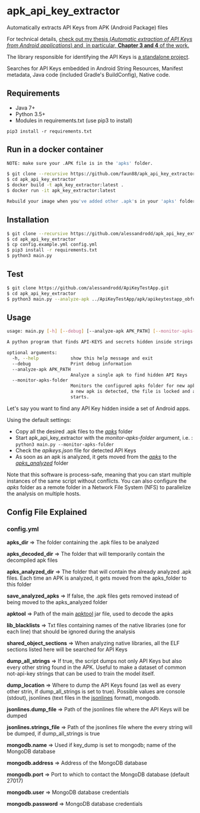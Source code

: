 # apk_api_key_extractor
Automatically extracts API Keys from APK (Android Package) files

For technical details, [check out my thesis (_Automatic extraction of API Keys from Android applications_) and, in particular, **Chapter 3 and 4** of the work.](https://goo.gl/uryZeA)

The library responsible for identifying the API Keys is [a standalone project](https://github.com/alessandrodd/api_key_detector).

Searches for API Keys embedded in Android String Resources, Manifest metadata, Java code (included Gradle's BuildConfig), Native code.

## Requirements

- Java 7+
- Python 3.5+
- Modules in requirements.txt (use pip3 to install)
```
pip3 install -r requirements.txt
```
## Run in a docker container
```bash
NOTE: make sure your .APK file is in the 'apks' folder.

$ git clone --recursive https://github.com/faun88/apk_api_key_extractor.git
$ cd apk_api_key_extractor
$ docker build -t apk_key_extractor:latest .
$ docker run -it apk_key_extractor:latest

Rebuild your image when you've added other .apk's in your 'apks' folder.
```

## Installation

```bash
$ git clone --recursive https://github.com/alessandrodd/apk_api_key_extractor.git
$ cd apk_api_key_extractor
$ cp config.example.yml config.yml
$ pip3 install -r requirements.txt
$ python3 main.py
```

## Test
```bash
$ git clone https://github.com/alessandrodd/ApiKeyTestApp.git
$ cd apk_api_key_extractor
$ python3 main.py --analyze-apk ../ApiKeyTestApp/apk/apikeytestapp_obfuscated.apk
```

## Usage

```bash
usage: main.py [-h] [--debug] [--analyze-apk APK_PATH] [--monitor-apks-folder]

A python program that finds API-KEYS and secrets hidden inside strings

optional arguments:
  -h, --help            show this help message and exit
  --debug               Print debug information
  --analyze-apk APK_PATH
                        Analyze a single apk to find hidden API Keys
  --monitor-apks-folder
                        Monitors the configured apks folder for new apks. When
                        a new apk is detected, the file is locked and analysis
                        starts.
```

Let's say you want to find any API Key hidden inside a set of Android apps.

Using the default settings:
- Copy all the desired .apk files to the [_apks_](apks) folder
- Start apk_api_key_extractor with the _monitor-apks-folder_ argument, i.e. : ```python3 main.py --monitor-apks-folder```
- Check the _apikeys.json_ file for detected API Keys
- As soon as an apk is analyzed, it gets moved from the [_apks_](apks) to the [_apks_analyzed_](apks_analyzed) folder

Note that this software is process-safe, meaning that you can start multiple instances of the same script without conflicts. You can also configure the _apks_ folder as a remote folder in a Network File System (NFS) to parallelize the analysis on multiple hosts.

## Config File Explained
### config.yml
**apks_dir** => The folder containing the .apk files to be analyzed

**apks_decoded_dir** => The folder that will temporarily contain the decompiled apk files

**apks_analyzed_dir** => The folder that will contain the already analyzed .apk files. Each time an APK is analyzed, it gets moved from the apks_folder to this folder

**save_analyzed_apks** => If false, the .apk files gets removed instead of being moved to the apks_analyzed folder

**apktool** => Path of the main [apktool](https://ibotpeaches.github.io/Apktool/) jar file, used to decode the apks

**lib_blacklists** => Txt files containing names of the native libraries (one for each line) that should be ignored during the analysis

**shared_object_sections** => When analyzing native libraries, all the ELF sections listed here will be searched for API Keys

**dump_all_strings** => If true, the script dumps not only API Keys but also every other string found in the APK. Useful to make a dataset of common not-api-key strings that can be used to train the model itself.

**dump_location** => Where to dump the API Keys found (as well as every other strin, if dump_all_strings is set to true). Possible values are console (stdout), jsonlines (text files in the [jsonlines](http://jsonlines.org/) format), mongodb.

**jsonlines.dump_file** => Path of the jsonlines file where the API Keys will be dumped

**jsonlines.strings_file** => Path of the jsonlines file where the every string will be dumped, if dump_all_strings is true

**mongodb.name** => Used if key_dump is set to mongodb; name of the MongoDB database

**mongodb.address** => Address of the MongoDB database

**mongodb.port** => Port to which to contact the MongoDB database (default 27017)

**mongodb.user** => MongoDB database credentials

**mongodb.password** => MongoDB database credentials
